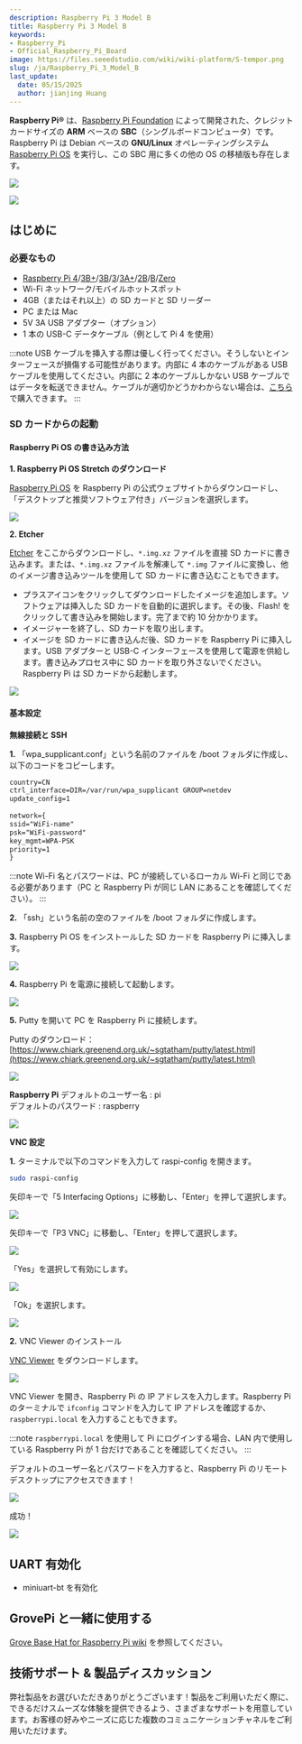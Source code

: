 ```yaml
---
description: Raspberry Pi 3 Model B
title: Raspberry Pi 3 Model B
keywords:
- Raspberry_Pi
- Official_Raspberry_Pi_Board
image: https://files.seeedstudio.com/wiki/wiki-platform/S-tempor.png
slug: /ja/Raspberry_Pi_3_Model_B
last_update:
  date: 05/15/2025
  author: jianjing Huang
---
```



**Raspberry Pi®** は、[Raspberry Pi Foundation](http://www.raspberrypi.org) によって開発された、クレジットカードサイズの **ARM** ベースの **SBC**（シングルボードコンピュータ）です。Raspberry Pi は Debian ベースの **GNU/Linux** オペレーティングシステム [Raspberry Pi OS](https://www.raspberrypi.org/downloads/raspberry-pi-os/) を実行し、この SBC 用に多くの他の OS の移植版も存在します。

![](https://files.seeedstudio.com/wiki/Raspberry_Pi_3_Model_B/img/rpi4.png)

[![](https://files.seeedstudio.com/wiki/Seeed-WiKi/docs/images/300px-Get_One_Now_Banner-ragular.png)](https://www.seeedstudio.com/Raspberry-Pi-4-Computer-Model-B-8GB-p-4595.html)

## はじめに

### 必要なもの

- [Raspberry Pi 4](https://www.seeedstudio.com/Raspberry-Pi-4-Computer-Model-B-8GB-p-4595.html)/[3B+](https://www.seeedstudio.com/Raspberry-Pi-3-Model-B--p-3037.html)/[3B](https://www.seeedstudio.com/Raspberry-Pi-3-Model-B-p-2625.html)/[3](https://www.seeedstudio.com/Raspberry-Pi-Compute-Module-3-p-2848.html)/[3A+](https://www.seeedstudio.com/Raspberry-Pi-3-Model-p-3216.html)/[2B](https://www.seeedstudio.com/Raspberry-Pi-2-Model-B-w-ARMv7-Quad-Core-1GB-RAM-p-2289.html)/[B](https://www.seeedstudio.com/Raspberry-Pi-Model-B-p-1634.html)/[Zero](https://www.seeedstudio.com/Raspberry-Pi-Zero-p-4254.html)
- Wi-Fi ネットワーク/モバイルホットスポット
- 4GB（またはそれ以上）の SD カードと SD リーダー
- PC または Mac
- 5V 3A USB アダプター（オプション）
- 1 本の USB-C データケーブル（例として Pi 4 を使用）

:::note
USB ケーブルを挿入する際は優しく行ってください。そうしないとインターフェースが損傷する可能性があります。内部に 4 本のケーブルがある USB ケーブルを使用してください。内部に 2 本のケーブルしかない USB ケーブルではデータを転送できません。ケーブルが適切かどうかわからない場合は、[こちら](https://www.seeedstudio.com/Micro-USB-Cable-48cm-p-1475.html)で購入できます。
:::

### SD カードからの起動

#### Raspberry Pi OS の書き込み方法

**1. Raspberry Pi OS Stretch のダウンロード**

[Raspberry Pi OS](https://www.raspberrypi.org/downloads/raspberry-pi-os/) を Raspberry Pi の公式ウェブサイトからダウンロードし、「デスクトップと推奨ソフトウェア付き」バージョンを選択します。

![](https://files.seeedstudio.com/wiki/Raspberry_Pi_3_Model_B/img/rspberrypios.png)

**2. Etcher**

<a href="https://etcher.io/">Etcher</a> をここからダウンロードし、```*.img.xz``` ファイルを直接 SD カードに書き込みます。または、```*.img.xz``` ファイルを解凍して ```*.img``` ファイルに変換し、他のイメージ書き込みツールを使用して SD カードに書き込むこともできます。
<br />

- プラスアイコンをクリックしてダウンロードしたイメージを追加します。ソフトウェアは挿入した SD カードを自動的に選択します。その後、Flash! をクリックして書き込みを開始します。完了まで約 10 分かかります。
- イメージャーを終了し、SD カードを取り出します。
- イメージを SD カードに書き込んだ後、SD カードを Raspberry Pi に挿入します。USB アダプターと USB-C インターフェースを使用して電源を供給します。書き込みプロセス中に SD カードを取り外さないでください。Raspberry Pi は SD カードから起動します。

![](https://files.seeedstudio.com/wiki/Raspberry_Pi_3_Model_B/img/etcher.png)

#### 基本設定

**無線接続と SSH**

**1.** 「wpa_supplicant.conf」という名前のファイルを /boot フォルダに作成し、以下のコードをコピーします。

```txt
country=CN
ctrl_interface=DIR=/var/run/wpa_supplicant GROUP=netdev
update_config=1
 
network={
ssid="WiFi-name"
psk="WiFi-password"
key_mgmt=WPA-PSK
priority=1
}
```

:::note
Wi-Fi 名とパスワードは、PC が接続しているローカル Wi-Fi と同じである必要があります（PC と Raspberry Pi が同じ LAN にあることを確認してください）。
:::

**2.** 「ssh」という名前の空のファイルを /boot フォルダに作成します。

**3.** Raspberry Pi OS をインストールした SD カードを Raspberry Pi に挿入します。

![](https://files.seeedstudio.com/wiki/Grove_Beginner_Kit_for_RaspberryPi/img/sd_card.jpg)

**4.** Raspberry Pi を電源に接続して起動します。

![](https://files.seeedstudio.com/wiki/Grove_Beginner_Kit_for_RaspberryPi/img/power.jpg)

**5.** Putty を開いて PC を Raspberry Pi に接続します。

Putty のダウンロード：[https://www.chiark.greenend.org.uk/~sgtatham/putty/latest.html](https://www.chiark.greenend.org.uk/~sgtatham/putty/latest.html)

![](https://files.seeedstudio.com/wiki/Grove_Beginner_Kit_for_RaspberryPi/img/ss3.png)

**Raspberry Pi**
デフォルトのユーザー名 : pi  
デフォルトのパスワード : raspberry

![](https://files.seeedstudio.com/wiki/Grove_Beginner_Kit_for_RaspberryPi/img/ss4.jpg)

**VNC 設定**

**1.** ターミナルで以下のコマンドを入力して raspi-config を開きます。

```bash
sudo raspi-config
```

矢印キーで「5 Interfacing Options」に移動し、「Enter」を押して選択します。

![](https://files.seeedstudio.com/wiki/Grove_Beginner_Kit_for_RaspberryPi/img/ss5.png)

矢印キーで「P3 VNC」に移動し、「Enter」を押して選択します。

![](https://files.seeedstudio.com/wiki/Grove_Beginner_Kit_for_RaspberryPi/img/ss6.png)

「Yes」を選択して有効にします。

![](https://files.seeedstudio.com/wiki/Grove_Beginner_Kit_for_RaspberryPi/img/ss7.png)

「Ok」を選択します。

![](https://files.seeedstudio.com/wiki/Grove_Beginner_Kit_for_RaspberryPi/img/ss8.png)

**2.** VNC Viewer のインストール

[VNC Viewer](https://www.realvnc.com/en/connect/download/viewer/) をダウンロードします。

![](https://files.seeedstudio.com/wiki/Grove_Beginner_Kit_for_RaspberryPi/img/ss9.png)

VNC Viewer を開き、Raspberry Pi の IP アドレスを入力します。Raspberry Pi のターミナルで `ifconfig` コマンドを入力して IP アドレスを確認するか、`raspberrypi.local` を入力することもできます。

:::note
`raspberrypi.local` を使用して Pi にログインする場合、LAN 内で使用している Raspberry Pi が 1 台だけであることを確認してください。
:::

デフォルトのユーザー名とパスワードを入力すると、Raspberry Pi のリモートデスクトップにアクセスできます！

![](https://files.seeedstudio.com/wiki/Grove_Beginner_Kit_for_RaspberryPi/img/ss10.png)

成功！

![](https://files.seeedstudio.com/wiki/Grove_Beginner_Kit_for_RaspberryPi/img/ss11.PNG)

## UART 有効化

- miniuart-bt を有効化

## GrovePi と一緒に使用する

[Grove Base Hat for Raspberry Pi wiki](https://wiki.seeedstudio.com/ja/Grove_Base_Hat_for_Raspberry_Pi/) を参照してください。

## 技術サポート & 製品ディスカッション

弊社製品をお選びいただきありがとうございます！製品をご利用いただく際に、できるだけスムーズな体験を提供できるよう、さまざまなサポートを用意しています。お客様の好みやニーズに応じた複数のコミュニケーションチャネルをご利用いただけます。

<div class="button_tech_support_container">
<a href="https://forum.seeedstudio.com/" class="button_forum"></a> 
<a href="https://www.seeedstudio.com/contacts" class="button_email"></a>
</div>

<div class="button_tech_support_container">
<a href="https://discord.gg/eWkprNDMU7" class="button_discord"></a> 
<a href="https://github.com/Seeed-Studio/wiki-documents/discussions/69" class="button_discussion"></a>
</div>